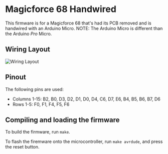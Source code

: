 Magicforce 68 Handwired
=======================

This firmware is for a Magicforce 68 that's had its PCB removed and is handwired with an Arduino Micro. NOTE: The Arduino Micro is different than the Arduino *Pro* Micro.

## Wiring Layout

![Wiring Layout](http://i.imgur.com/NmTCv5u.png)

## Pinout

The following pins are used:
- Columns 1-15: B2, B0, D3, D2, D1, D0, D4, C6, D7, E6, B4, B5, B6, B7, D6
- Rows 1-5: F0, F1, F4, F5, F6

## Compiling and loading the firmware

To build the firmware, run `make`.

To flash the firemware onto the microcontroller, run `make avrdude`, and press the reset button.
